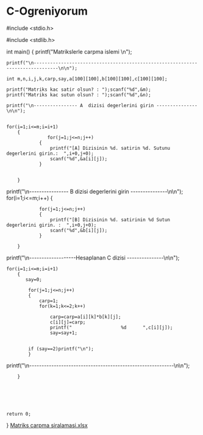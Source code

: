 # C-Ogreniyorum

#include <stdio.h>

#include <stdlib.h>

int main()
{
    printf("Matrikslerle carpma islemi \n");
    
    printf("\n-------------------------------------------------------------------------------\n\n");
    
    int m,n,i,j,k,carp,say,a[100][100],b[100][100],c[100][100];

    printf("Matriks kac satir olsun? : ");scanf("%d",&m);
    printf("Matriks kac sutun olsun? : ");scanf("%d",&n);

    printf("\n---------------- A  dizisi degerlerini girin ---------------\n\n");


    for(i=1;i<=m;i=i+1)
        {
                   for(j=1;j<=n;j++)
                {
                    printf("[A] Dizisinin %d. satirin %d. Sutunu degerlerini girin.:  ",i+0,j+0);
                    scanf("%d",&a[i][j]);
                }


        }

  printf("\n---------------- B  dizisi degerlerini girin ---------------\n\n");
    for(i=1;i<=m;i++)
        {

                for(j=1;j<=n;j++)
                {
                    printf("[B] Dizisinin %d. satirinin %d Sutun degerlerini girin. :  ",i+0,j+0);
                    scanf("%d",&b[i][j]);
                }

        }

printf("\n-------------------Hesaplanan C dizisi ---------------\n\n");


    for(i=1;i<=m;i=i+1)
        {
           say=0;

            for(j=1;j<=n;j++)
            {
                carp=1;
                for(k=1;k<=2;k++)

                    carp=carp=a[i][k]*b[k][j];
                    c[i][j]=carp;
                    printf("                  %d      ",c[i][j]);
                    say=say+1;


            if (say==2)printf("\n");
            }
  printf("\n-----------------------------------------------------------\n\n");

        }






    return 0;
}
[Matriks carpma siralamasi.xlsx](https://github.com/samielk/C-Ogreniyorum/files/8504289/Matriks.carpma.siralamasi.xlsx)
